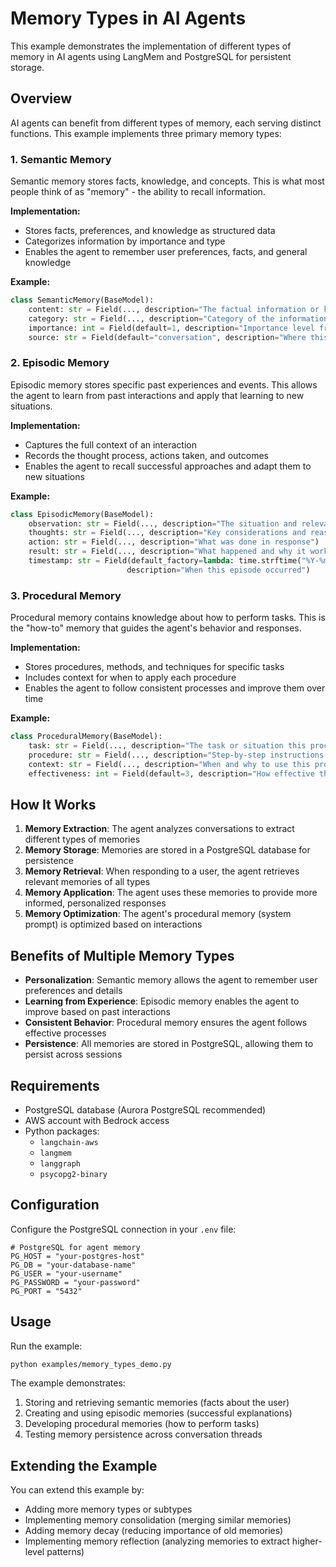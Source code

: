 # Memory Types in AI Agents

This example demonstrates the implementation of different types of memory in AI agents using LangMem and PostgreSQL for persistent storage.

## Overview

AI agents can benefit from different types of memory, each serving distinct functions. This example implements three primary memory types:

### 1. Semantic Memory

Semantic memory stores facts, knowledge, and concepts. This is what most people think of as "memory" - the ability to recall information.

**Implementation:**
- Stores facts, preferences, and knowledge as structured data
- Categorizes information by importance and type
- Enables the agent to remember user preferences, facts, and general knowledge

**Example:**
```python
class SemanticMemory(BaseModel):
    content: str = Field(..., description="The factual information or knowledge")
    category: str = Field(..., description="Category of the information (e.g., preference, fact, knowledge)")
    importance: int = Field(default=1, description="Importance level from 1-5, with 5 being most important")
    source: str = Field(default="conversation", description="Where this information came from")
```

### 2. Episodic Memory

Episodic memory stores specific past experiences and events. This allows the agent to learn from past interactions and apply that learning to new situations.

**Implementation:**
- Captures the full context of an interaction
- Records the thought process, actions taken, and outcomes
- Enables the agent to recall successful approaches and adapt them to new situations

**Example:**
```python
class EpisodicMemory(BaseModel):
    observation: str = Field(..., description="The situation and relevant context")
    thoughts: str = Field(..., description="Key considerations and reasoning process")
    action: str = Field(..., description="What was done in response")
    result: str = Field(..., description="What happened and why it worked")
    timestamp: str = Field(default_factory=lambda: time.strftime("%Y-%m-%d %H:%M:%S"), 
                          description="When this episode occurred")
```

### 3. Procedural Memory

Procedural memory contains knowledge about how to perform tasks. This is the "how-to" memory that guides the agent's behavior and responses.

**Implementation:**
- Stores procedures, methods, and techniques for specific tasks
- Includes context for when to apply each procedure
- Enables the agent to follow consistent processes and improve them over time

**Example:**
```python
class ProceduralMemory(BaseModel):
    task: str = Field(..., description="The task or situation this procedure applies to")
    procedure: str = Field(..., description="Step-by-step instructions on how to perform the task")
    context: str = Field(..., description="When and why to use this procedure")
    effectiveness: int = Field(default=3, description="How effective this procedure is (1-5)")
```

## How It Works

1. **Memory Extraction**: The agent analyzes conversations to extract different types of memories
2. **Memory Storage**: Memories are stored in a PostgreSQL database for persistence
3. **Memory Retrieval**: When responding to a user, the agent retrieves relevant memories of all types
4. **Memory Application**: The agent uses these memories to provide more informed, personalized responses
5. **Memory Optimization**: The agent's procedural memory (system prompt) is optimized based on interactions

## Benefits of Multiple Memory Types

- **Personalization**: Semantic memory allows the agent to remember user preferences and details
- **Learning from Experience**: Episodic memory enables the agent to improve based on past interactions
- **Consistent Behavior**: Procedural memory ensures the agent follows effective processes
- **Persistence**: All memories are stored in PostgreSQL, allowing them to persist across sessions

## Requirements

- PostgreSQL database (Aurora PostgreSQL recommended)
- AWS account with Bedrock access
- Python packages:
  - `langchain-aws`
  - `langmem`
  - `langgraph`
  - `psycopg2-binary`

## Configuration

Configure the PostgreSQL connection in your `.env` file:

```
# PostgreSQL for agent memory
PG_HOST = "your-postgres-host"
PG_DB = "your-database-name"
PG_USER = "your-username"
PG_PASSWORD = "your-password"
PG_PORT = "5432"
```

## Usage

Run the example:

```bash
python examples/memory_types_demo.py
```

The example demonstrates:
1. Storing and retrieving semantic memories (facts about the user)
2. Creating and using episodic memories (successful explanations)
3. Developing procedural memories (how to perform tasks)
4. Testing memory persistence across conversation threads

## Extending the Example

You can extend this example by:
- Adding more memory types or subtypes
- Implementing memory consolidation (merging similar memories)
- Adding memory decay (reducing importance of old memories)
- Implementing memory reflection (analyzing memories to extract higher-level patterns)
